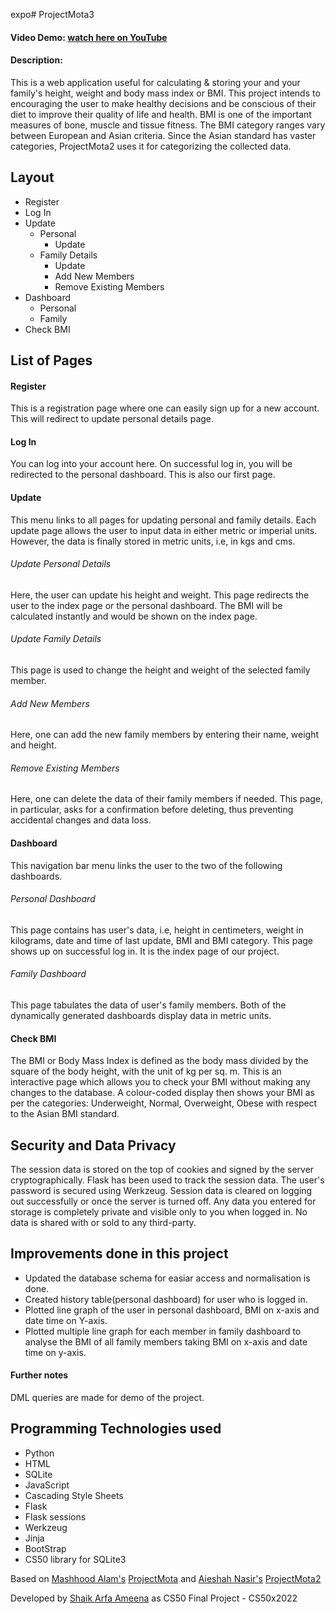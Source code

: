 expo# ProjectMota3
#### Video Demo: [watch here on YouTube](https://youtu.be/)
#### Description:
This is a web application useful for calculating & storing your and your family's height, weight and body mass index or BMI. This project intends to encouraging the user to make healthy decisions and be conscious of their diet to improve their quality of life and health. BMI is one of the important measures of bone, muscle and tissue fitness. The BMI category ranges vary between European and Asian criteria. Since the Asian standard has vaster categories, ProjectMota2 uses it for categorizing the collected data.
## Layout
- Register
- Log In
- Update
    - Personal
        - Update
    - Family Details
        - Update
        - Add New Members
        - Remove Existing Members
- Dashboard
    - Personal
    - Family
- Check BMI
## List of Pages
#### Register
This is a registration page where one can easily sign up for a new account. This will redirect to update personal details page.
#### Log In
You can log into your account here. On successful log in, you will be redirected to the personal dashboard. This is also our first page.
#### Update
This menu links to all pages for updating personal and family details. Each update page allows the user to input data in either metric or imperial units. However, the data is finally stored in metric units, i.e, in kgs and cms.
###### Update Personal Details
Here, the user can update his height and weight. This page redirects the user to the index page or the personal dashboard. The BMI will be calculated instantly and would be shown on the index page.
###### Update Family Details
This page is used to change the height and weight of the selected family member.
###### Add New Members
Here, one can add the new family members by entering their name, weight and height.
###### Remove Existing Members
Here, one can delete the data of their family members if needed. This page, in particular, asks for a confirmation before deleting, thus preventing accidental changes and data loss.
#### Dashboard
This navigation bar menu links the user to the two of the following dashboards.
###### Personal Dashboard
This page contains has user's data, i.e, height in centimeters, weight in kilograms, date and time of last update, BMI and BMI category. This page shows up on successful log in. It is the index page of our project.
###### Family Dashboard
This page tabulates the data of user's family members. Both of the dynamically generated dashboards display data in metric units.
#### Check BMI
The BMI or Body Mass Index is defined as the body mass divided by the square of the body height, with the unit of kg per sq. m. This is an interactive page which allows you to check your BMI without making any changes to the database. A colour-coded display then shows your BMI as per the categories: Underweight, Normal, Overweight, Obese with respect to the Asian BMI standard.
## Security and Data Privacy
The session data is stored on the top of cookies and signed by the server cryptographically. Flask has been used to track the session data. The user's password is secured using Werkzeug. Session data is cleared on logging out successfully or once the server is turned off. Any data you entered for storage is completely private and visible only to you when logged in. No data is shared with or sold to any third-party.
## Improvements done in this project
- Updated the database schema for easiar access and normalisation is done.
- Created history table(personal dashboard) for user who is logged in.
- Plotted line graph of the user in personal dashboard, BMI on x-axis and date time on Y-axis.
- Plotted multiple line graph for each member in family dashboard to analyse the BMI of all family members taking BMI on x-axis and date time on
  y-axis.
#### Further notes
DML queries are made for demo of the project.
## Programming Technologies used
- Python
- HTML
- SQLite
- JavaScript
- Cascading Style Sheets
- Flask
- Flask sessions
- Werkzeug
- Jinja
- BootStrap
- CS50 library for SQLite3


Based on [Mashhood Alam's](https://github.com/MASHOD0) [ProjectMota](https://github.com/MASHOD0/ProjectMota) and
[Aieshah Nasir's](https://github.com/aie007) [ProjectMota2](https://github.com/aie007/projectmota2)


Developed by [Shaik Arfa Ameena](https://github.com/arfa544) as CS50 Final Project - CS50x2022
